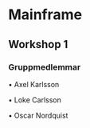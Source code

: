 # Mainframe

## Workshop 1


### Gruppmedlemmar

• Axel Karlsson

• Loke Carlsson

• Oscar Nordquist
